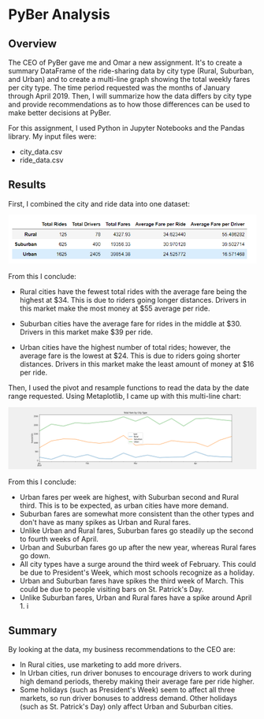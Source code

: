 # PyBer Analysis

## Overview 
The CEO of PyBer gave me and Omar a new assignment. It's to create a summary DataFrame of the ride-sharing data by city type (Rural, Suburban, and Urban) and to create a multi-line graph showing the total weekly fares per city type. The time period requested was the months of January through April 2019. Then, I will summarize how the data differs by city type and provide recommendations as to how those differences can be used to make better decisions at PyBer.

For this assignment, I used Python in Jupyter Notebooks and the Pandas library. My input files were:

- city_data.csv
- ride_data.csv

## Results
First, I combined the city and ride data into one dataset: 

  ![](./Resources/DataFrame.png)  

From this I conclude:

- Rural cities have the fewest total rides with the average fare being the highest at $34. This is due to riders going longer distances. Drivers in this market make the most money at $55 average per ride.

- Suburban cities have the average fare for rides in the middle at $30. Drivers in this market make $39 per ride.

- Urban cities have the highest number of total rides; however, the average fare is the lowest at $24. This is due to riders going shorter distances. Drivers in this market make the least amount of money at $16 per ride.

Then, I used the pivot and resample functions to read the data by the date range requested. Using Metaplotlib, I came up with this multi-line chart:

![](./analysis/PyBer_fare_summary.png)  

From this I conclude:
-  Urban fares per week are highest, with Suburban second and Rural third. This is to be expected, as urban cities have more demand.
-  Suburban fares are somewhat more consistent than the other types and don't have as many spikes as Urban and Rural fares.
-  Unlike Urban and Rural fares, Suburban fares go steadily up the second to fourth weeks of April.
-  Urban and Suburban fares go up after the new year, whereas Rural fares go down.
-  All city types have a surge around the third week of February. This could be due to President's Week, which most schools recognize as a holiday. 
-  Urban and Suburban fares have spikes the third week of March. This could be due to people visiting bars on St. Patrick's Day.
-  Unlike Suburban fares, Urban and Rural fares have a spike around April 1. i

## Summary
By looking at the data, my business recommendations to the CEO are:

- In Rural cities, use marketing to add more drivers.
- In Urban cities, run driver bonuses to encourage drivers to work during high demand periods, thereby making their average fare per ride higher.
- Some holidays (such as President's Week) seem to affect all three markets, so run driver bonuses to address demand. Other holidays (such as St. Patrick's Day) only affect Urban and Suburban cities.



